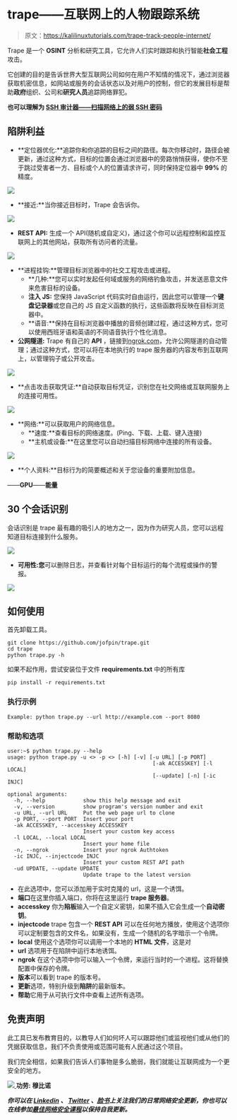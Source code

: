 # trape——互联网上的人物跟踪系统

> 原文：<https://kalilinuxtutorials.com/trape-track-people-internet/>

Trape 是一个 **OSINT** 分析和研究工具，它允许人们实时跟踪和执行智能**社会工程**攻击。

它创建的目的是告诉世界大型互联网公司如何在用户不知情的情况下，通过浏览器获取机密信息，如网站或服务的会话状态以及对用户的控制，但它的发展目标是帮助**政府**组织、公司和**研究人员**追踪网络罪犯。

**也可以理解为 [SSH 审计器——扫描网络上的弱 SSH 密码](https://kalilinuxtutorials.com/ssh-auditor-scan-weak-ssh-passwords/)**

## **陷阱利益**

*   **定位器优化:**追踪你和你追踪的目标之间的路径。每次你移动时，路径会被更新，通过这种方式，目标的位置会通过浏览器中的旁路悄悄获得，使你不至于跳过受害者一方、目标或个人的位置请求许可，同时保持定位器中 **99%** 的精度。

![](img/ad75dc2170d33e2ee12f58de0b9b02bb.png)

*   **接近:**当你接近目标时，Trape 会告诉你。

![](img/b07bc48688ff5e680fb8ecff576c2a0e.png)

*   **REST API:** 生成一个 API(随机或自定义)，通过这个你可以远程控制和监控互联网上的其他网站，获取所有访问者的流量。

![](img/235dce1dfdd7620d38eeab0222f68386.png)

*   **进程挂钩:**管理目标浏览器中的社交工程攻击或进程。
    *   **几种:**您可以实时发起任何域或服务的网络钓鱼攻击，并发送恶意文件来危害目标的设备。
    *   **注入 JS:** 您保持 JavaScript 代码实时自由运行，因此您可以管理一个**键盘记录器**或您自己的 JS 自定义函数的执行，这些函数将反映在目标浏览器中。
    *   **语音:**保持在目标浏览器中播放的音频创建过程，通过这种方式，您可以使用西班牙语和英语的不同语音执行个性化消息。
*   **公网隧道:** Trape 有自己的 **API** ，链接到[ngrok.com](https://ngrok.com)，允许公网隧道的自动管理；通过这种方式，您可以将在本地执行的 trape 服务器的内容发布到互联网上，以管理钩子或公开攻击。

![](img/bbd2e5c83d1d6c2538b58e0546791037.png)

*   **点击攻击获取凭证:**自动获取目标凭证，识别您在社交网络或互联网服务上的连接可用性。

![](img/75fe2f36a196c7d350eb364d537245db.png)

*   **网络:**可以获取用户的网络信息。
    *   **速度:**查看目标的网络速度。(Ping、下载、上载、键入连接)
    *   **主机或设备:**在这里您可以自动扫描目标网络中连接的所有设备。

![](img/e30574ee02e22cc67333f227664edc5c.png)

*   **个人资料:**目标行为的简要概述和关于您设备的重要附加信息。

——**GPU**——**能量**

## **30 个会话识别**

会话识别是 trape 最有趣的吸引人的地方之一，因为作为研究人员，您可以远程知道目标连接到什么服务。

![](img/57af9389f82cff949a2e128e8c9121bb.png)

*   **可用性:您**可以删除日志，并查看针对每个目标运行的每个流程或操作的警报。

![](img/75b0204aafd7c6adc2781f7c20718324.png)

## **如何使用**

首先卸载工具。

```
git clone https://github.com/jofpin/trape.git
cd trape
python trape.py -h
```

如果不起作用，尝试安装位于文件 **requirements.txt** 中的所有库

```
pip install -r requirements.txt
```

### **执行示例**

```
Example: python trape.py --url http://example.com --port 8080
```

### **帮助和选项**

```
user:~$ python trape.py --help
usage: python trape.py -u <> -p <> [-h] [-v] [-u URL] [-p PORT]
                                              [-ak ACCESSKEY] [-l LOCAL]
                                              [--update] [-n] [-ic INJC]

optional arguments:
  -h, --help            show this help message and exit
  -v, --version         show program's version number and exit
  -u URL, --url URL     Put the web page url to clone
  -p PORT, --port PORT  Insert your port
  -ak ACCESSKEY, --accesskey ACCESSKEY
                        Insert your custom key access
  -l LOCAL, --local LOCAL
                        Insert your home file
  -n, --ngrok           Insert your ngrok Authtoken
  -ic INJC, --injectcode INJC
                        Insert your custom REST API path
  -ud UPDATE, --update UPDATE
                        Update trape to the latest version
```

*   在此选项中，您可以添加用于实时克隆的 url，这是一个诱饵。
*   **端口**在这里你插入端口，你将在这里运行 **trape 服务器**。
*   **accesskey** 你为**陷板**输入一个自定义密钥，如果不插入它会生成一个**自动密钥**。
*   **injectcode** trape 包含一个 **REST API** 可以在任何地方播放，使用这个选项你可以定制要包含的文件名，如果没有，生成一个随机的名字暗示一个令牌。
*   **local** 使用这个选项你可以调用一个本地的 **HTML 文件**，这是对
*   **url** 选项用于在陷阱中运行本地诱饵。
*   **ngrok** 在这个选项中你可以输入一个令牌，来运行当时的一个进程。这将替换配置中保存的令牌。
*   **版本**可以看到 trape 的版本号。
*   **更新**选项，特别升级到**陷阱**的最新版本。
*   **帮助**它用于从可执行文件中查看上述所有选项。

## **免责声明**

此工具已发布教育目的，以教导人们如何坏人可以跟踪他们或监视他们或从他们的凭据获取信息，我们不负责使用或范围可能有人民通过这个项目。

我们完全相信，如果我们告诉人们事物是多么脆弱，我们就能让互联网成为一个更安全的地方。

[![](img/d861a9096555aeb1980fc054015933d7.png) ](https://github.com/jofpin/trape) **功劳:**  **穆比诺**

***你可以在 [Linkedin](https://www.linkedin.com/company/gbhackers/) 、 [Twitter](https://twitter.com/GbhackerOn) 、[脸书](https://www.facebook.com/gbhackersadmin)上关注我们的日常网络安全更新，你也可以在线参加[最佳网络安全课程](https://ethicalhackersacademy.com/)以保持自我更新。***